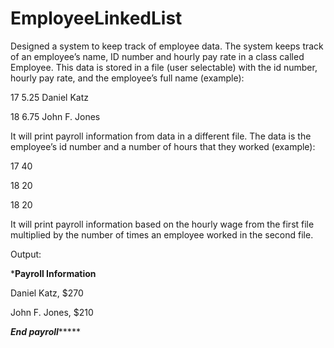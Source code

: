 # EmployeeLinkedList

Designed a system to keep track of employee data.  The system keeps track of an employee’s name, ID number and hourly pay rate in a class called Employee.  This data is stored in a file (user selectable) with the id number, hourly pay rate, and the employee’s full name (example):

17 5.25 Daniel Katz

18 6.75 John F. Jones

It will print payroll information from data in a different file.  The data is the employee’s id number and a number of hours that they worked (example):

17 40

18 20

18 20

It will print payroll information based on the hourly wage from the first file multiplied by the number of times an employee worked in the second file. 

Output:

*********Payroll Information********

Daniel Katz, $270

John F. Jones, $210

*********End payroll**************
